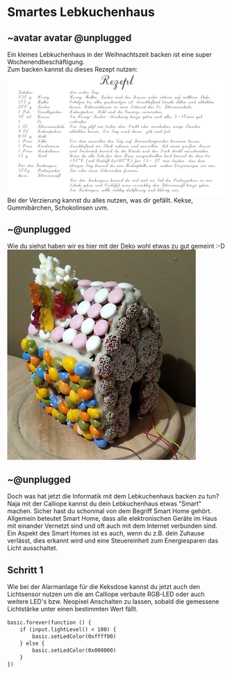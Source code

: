 # Smartes Lebkuchenhaus
## ~avatar avatar @unplugged
Ein kleines Lebkuchenhaus in der Weihnachtszeit backen ist eine super Wochenendbeschäftigung. <br>
Zum backen kannst du dieses Rezept nutzen: <br>
![Rezept](https://github.com/r00b1nh00d/smarteslebkuchenhaus/blob/master/LebkuchenHausRezept.PNG?raw=true) <br>
Bei der Verzierung kannst du alles nutzen, was dir gefällt. Kekse, Gummibärchen, Schokolinsen uvm.

## ~@unplugged
Wie du siehst haben wir es hier mit der Deko wohl etwas zu gut gemeint :-D
![Haus](https://github.com/r00b1nh00d/smarteslebkuchenhaus/blob/master/LebkuchenHausBild.PNG?raw=true)

## ~@unplugged
Doch was hat jetzt die Informatik mit dem Lebkuchenhaus backen zu tun? <br>
Naja mit der Calliope kannst du dein Lebkuchenhaus etwas "Smart" machen. Sicher hast du schonmal von dem Begriff Smart Home gehört. <br>
Allgemein beteutet Smart Home, dass alle elektronischen Geräte im Haus mit einander Vernetzt sind und oft auch mit dem Internet verbunden sind. Ein Aspekt des Smart Homes ist es auch, wenn du z.B. dein Zuhause verlässt, dies erkannt wird und eine Steuereinheit zum Energiesparen das Licht ausschaltet. 

## Schritt 1
Wie bei der Alarmanlage für die Keksdose kannst du jetzt auch den Lichtsensor nutzen um die am Calliope verbaute RGB-LED oder auch weitere LED's bzw. Neopixel Anschalten zu lassen, sobald die gemessene Lichtstärke unter einen bestimmten Wert fällt.


```blocks
basic.forever(function () {
    if (input.lightLevel() < 100) {
        basic.setLedColor(0xffff00)
    } else {
        basic.setLedColor(0x000000)
    }
})
```
